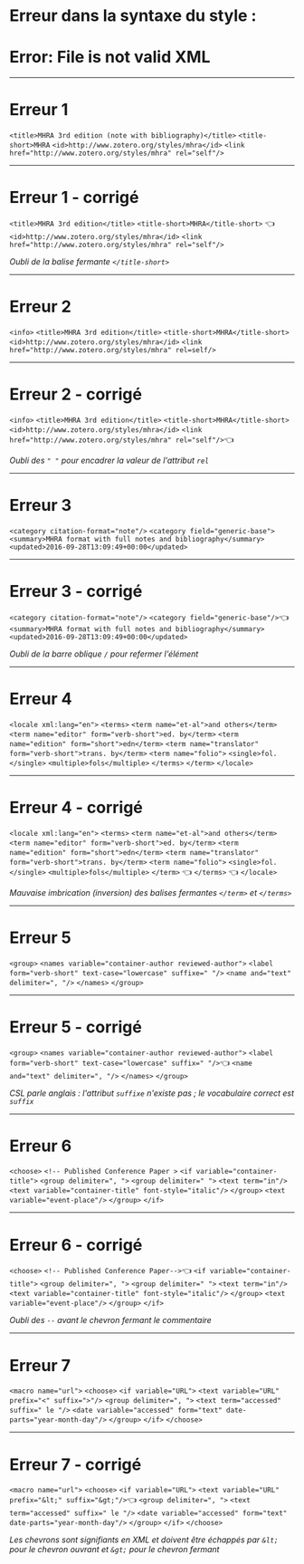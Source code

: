 
# Erreur dans la syntaxe du style :
# Error: File is not valid XML

---

# Erreur 1
`<title>MHRA 3rd edition (note with bibliography)</title>`
`<title-short>MHRA`
`<id>http://www.zotero.org/styles/mhra</id>`
`<link href="http://www.zotero.org/styles/mhra" rel="self"/>`


---


# Erreur 1 - corrigé

`<title>MHRA 3rd edition</title>`
`<title-short>MHRA</title-short>` :point_left:
`<id>http://www.zotero.org/styles/mhra</id>`
`<link href="http://www.zotero.org/styles/mhra" rel="self"/>`

_Oubli de la balise fermante `</title-short>`_

---
# Erreur 2 

`<info>`
    `<title>MHRA 3rd edition</title>`
    `<title-short>MHRA</title-short>`
    `<id>http://www.zotero.org/styles/mhra</id>`
`<link href="http://www.zotero.org/styles/mhra" rel=self/>`

---
# Erreur 2 - corrigé
`<info>`
    `<title>MHRA 3rd edition</title>`
    `<title-short>MHRA</title-short>`
    `<id>http://www.zotero.org/styles/mhra</id>`
`<link href="http://www.zotero.org/styles/mhra" rel="self"/>`:point_left:

_Oubli des `" "` pour encadrer la valeur de l'attribut `rel`_

---
# Erreur 3
`<category citation-format="note"/>`
   `<category field="generic-base">`
   `<summary>MHRA format with full notes and bibliography</summary>`
   `<updated>2016-09-28T13:09:49+00:00</updated>`

---
# Erreur 3 - corrigé
`<category citation-format="note"/>`
   `<category field="generic-base"/>`:point_left:
   `<summary>MHRA format with full notes and bibliography</summary>`
   `<updated>2016-09-28T13:09:49+00:00</updated>`
   
_Oubli de la barre oblique `/` pour refermer l'élément_   

---
# Erreur 4
`<locale xml:lang="en">`
    `<terms>`
      `<term name="et-al">and others</term>`
      `<term name="editor" form="verb-short">ed. by</term>`
      `<term name="edition" form="short">edn</term>`
      `<term name="translator" form="verb-short">trans. by</term>`
      `<term name="folio">`
        `<single>fol.</single>`
        `<multiple>fols</multiple>`
        `</terms>`
	`</term>`
  `</locale>`    

---
# Erreur 4 - corrigé
`<locale xml:lang="en">`
    `<terms>`
      `<term name="et-al">and others</term>`
      `<term name="editor" form="verb-short">ed. by</term>`
      `<term name="edition" form="short">edn</term>`
      `<term name="translator" form="verb-short">trans. by</term>`
      `<term name="folio">`
        `<single>fol.</single>`
        `<multiple>fols</multiple>`
       `</term>` :point_left:
       `</terms>` :point_left:
  `</locale>` 
  
_Mauvaise imbrication (inversion) des balises fermantes `</term>` et `</terms>`_

---
# Erreur 5
`<group>`
	`<names variable="container-author reviewed-author">`
         `<label form="verb-short" text-case="lowercase" suffixe=" "/>`
		`<name and="text" delimiter=", "/>`
	`</names>`
`</group>`

---
# Erreur 5 - corrigé
`<group>`
	`<names variable="container-author reviewed-author">`
         `<label form="verb-short" text-case="lowercase" suffix=" "/>`:point_left:
		`<name and="text" delimiter=", "/>`
	`</names>`
`</group>`

_CSL parle anglais : l'attribut `suffixe` n'existe pas ; le vocabulaire correct est `suffix`_

---
# Erreur 6
`<choose>`
          `<!-- Published Conference Paper >`
          `<if variable="container-title">`
            `<group delimiter=", ">`
              `<group delimiter=" ">`
                `<text term="in"/>`
                `<text variable="container-title" font-style="italic"/>`
              `</group>`
              `<text variable="event-place"/>`
            `</group>`
          `</if>`    

---
# Erreur 6 - corrigé
`<choose>`
          `<!-- Published Conference Paper-->`:point_left:
          `<if variable="container-title">`
            `<group delimiter=", ">`
              `<group delimiter=" ">`
                `<text term="in"/>`
                `<text variable="container-title" font-style="italic"/>`
              `</group>`
              `<text variable="event-place"/>`
            `</group>`
          `</if>`    
          
_Oubli des `--` avant le chevron fermant le commentaire_

---
# Erreur 7
`<macro name="url">`
    `<choose>`
      `<if variable="URL">`
        `<text variable="URL" prefix="<" suffix=">"/>`
        `<group delimiter=", ">`
          `<text term="accessed" suffix=" le "/>`
          `<date variable="accessed" form="text" date-parts="year-month-day"/>`
        `</group>`
      `</if>`
    `</choose>`

---
# Erreur 7 - corrigé
`<macro name="url">`
    `<choose>`
      `<if variable="URL">`
        `<text variable="URL" prefix="&lt;" suffix="&gt;"/>`:point_left:
        `<group delimiter=", ">`
          `<text term="accessed" suffix=" le "/>`
          `<date variable="accessed" form="text" date-parts="year-month-day"/>`
        `</group>`
      `</if>`
    `</choose>`

_Les chevrons sont signifiants en XML et doivent être échappés par `&lt;` pour le chevron ouvrant et `&gt;` pour le chevron fermant_